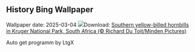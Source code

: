 ## History Bing Wallpaper
Wallpaper date: 2025-03-04
![](https://www.bing.com/th?id=OHR.HornbillPair_EN-GB2589125332_UHD.jpg&w=1000)Download: [Southern yellow-billed hornbills in Kruger National Park, South Africa (© Richard Du Toit/Minden Pictures)](https://www.bing.com/th?id=OHR.HornbillPair_EN-GB2589125332_UHD.jpg)

Auto get programm by LtgX
